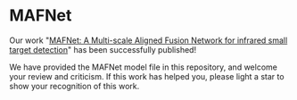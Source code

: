 # MAFNet
Our work "[MAFNet: A Multi-scale Aligned Fusion Network for infrared small
target detection](https://doi.org/10.1016/j.neucom.2025.129610)"  has been successfully published!

We have provided the MAFNet model file in this repository, and welcome your review and criticism. If this work has helped you, please light a star to show your recognition of this work.
